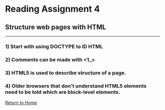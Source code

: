 # Reading Assignment 4
## Structure web pages with HTML
<hr />

### 1) Start with using DOCTYPE to ID HTML

### 2) Comments can be made with <1_>

### 3) HTML5 is used to describe structure of a page.

### 4) Older browsers that don't understand HTML5 elements need to be told which are block-level elements.

[Return to Home](README.md)